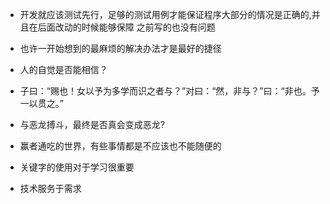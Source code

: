 + 开发就应该测试先行，足够的测试用例才能保证程序大部分的情况是正确的,并且在后面改动的时候能够保障
之前写的也没有问题

+ 也许一开始想到的最麻烦的解决办法才是最好的捷径

+ 人的自觉是否能相信？

+ 子曰：“赐也！女以予为多学而识之者与？”对曰：“然，非与？”曰：“非也。予一以贯之。”

+ 与恶龙搏斗，最终是否真会变成恶龙?

+ 赢者通吃的世界，有些事情都是不应该也不能随便的

+ 关键字的使用对于学习很重要
+ 技术服务于需求